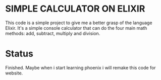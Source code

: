 <h1>SIMPLE CALCULATOR ON ELIXIR</h1>

This code is a simple project to give me a better grasp of the language Elixir. It's a simple console calculator that can do the four main math methods: add, subtract, multiply and division. 

# Status
Finished. Maybe when i start learning phoenix i will remake this code for website.
